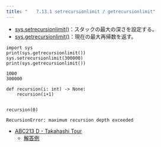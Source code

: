 ```yaml
---
title: "　　7.13.1 setrecursionlimit / getrecursionlimit"
---
```


* [sys.setrecursionlimit()](https://docs.python.org/ja/3/library/sys.html#sys.setrecursionlimit)：スタックの最大の深さを設定する。
* [sys.getrecursionlimit()](https://docs.python.org/ja/3/library/sys.html#sys.getrecursionlimit)：現在の最大再帰数を返す。

```python:サンプルコード
import sys
print(sys.getrecursionlimit())
sys.setrecursionlimit(300000)
print(sys.getrecursionlimit())
```

```text:実行結果
1000
300000
```

```python:サンプルコード
def recursion(i: int) -> None:
    recursion(i+1)


recursion(0)
```

```text:実行結果
RecursionError: maximum recursion depth exceeded
```

- [ABC213 D - Takahashi Tour](https://atcoder.jp/contests/abc213/tasks/abc213_d)
    - [解答例](https://atcoder.jp/contests/abc213/submissions/31404454)